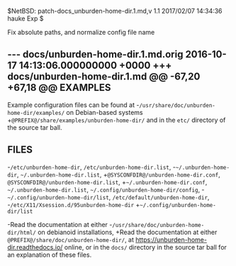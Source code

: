 $NetBSD: patch-docs_unburden-home-dir.1.md,v 1.1 2017/02/07 14:34:36 hauke Exp $

Fix absolute paths, and normalize config file name

--- docs/unburden-home-dir.1.md.orig	2016-10-17 14:13:06.000000000 +0000
+++ docs/unburden-home-dir.1.md
@@ -67,20 +67,18 @@ EXAMPLES
 --------
 
 Example configuration files can be found at
-`/usr/share/doc/unburden-home-dir/examples/` on Debian-based systems
+`@PREFIX@/share/examples/unburden-home-dir/`
 and in the `etc/` directory of the source tar ball.
 
 FILES
 -----
 
-`/etc/unburden-home-dir`, `/etc/unburden-home-dir.list`,
-`~/.unburden-home-dir`, `~/.unburden-home-dir.list`,
+`@SYSCONFDIR@/unburden-home-dir.conf`, `@SYSCONFDIR@/unburden-home-dir.list`,
+`~/.unburden-home-dir.conf`, `~/.unburden-home-dir.list`,
 `~/.config/unburden-home-dir/config`,
-`~/.config/unburden-home-dir/list`, `/etc/default/unburden-home-dir`,
-`/etc/X11/Xsession.d/95unburden-home-dir`
+`~/.config/unburden-home-dir/list`
 
-Read the documentation at either
-`/usr/share/doc/unburden-home-dir/html/` on debianoid installations,
+Read the documentation at either `@PREFIX@/share/doc/unburden-home-dir/`,
 at https://unburden-home-dir.readthedocs.io/ online, or in the `docs/`
 directory in the source tar ball for an explanation of these files.
 

